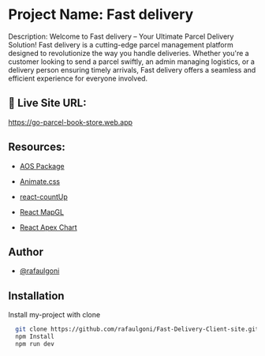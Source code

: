 # Project Name: Fast delivery

Description: Welcome to Fast delivery – Your Ultimate Parcel Delivery Solution!
Fast delivery is a cutting-edge parcel management platform designed to revolutionize the way you handle deliveries. Whether you're a customer looking to send a parcel swiftly, an admin managing logistics, or a delivery person ensuring timely arrivals, Fast delivery offers a seamless and efficient experience for everyone involved.

## 🔗 Live Site URL:
https://go-parcel-book-store.web.app

## Resources:

- [AOS Package](https://www.npmjs.com/package/aos)

- [Animate.css](https://animate.style/)

- [react-countUp](https://www.npmjs.com/package/react-countup)

- [React MapGL](https://visgl.github.io/react-map-gl/)

- [React Apex Chart](https://apexcharts.com/docs/react-charts/)



## Author

- [@rafaulgoni](https://github.com/rafaulgoni)



## Installation

Install my-project with clone

```bash
  git clone https://github.com/rafaulgoni/Fast-Delivery-Client-site.git
  npm Install
  npm run dev
```
